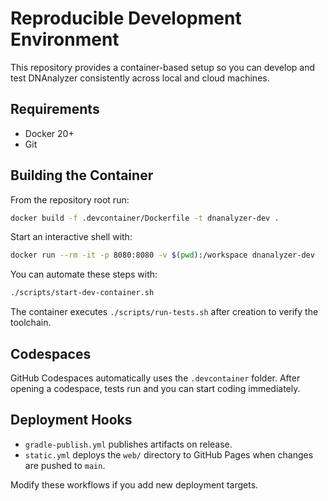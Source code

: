 # Reproducible Development Environment

This repository provides a container-based setup so you can develop and test DNAnalyzer consistently across local and cloud machines.

## Requirements
- Docker 20+
- Git

## Building the Container

From the repository root run:
```bash
docker build -f .devcontainer/Dockerfile -t dnanalyzer-dev .
```

Start an interactive shell with:
```bash
docker run --rm -it -p 8080:8080 -v $(pwd):/workspace dnanalyzer-dev
```

You can automate these steps with:
```bash
./scripts/start-dev-container.sh
```

The container executes `./scripts/run-tests.sh` after creation to verify the toolchain.

## Codespaces

GitHub Codespaces automatically uses the `.devcontainer` folder. After opening a codespace, tests run and you can start coding immediately.

## Deployment Hooks

- `gradle-publish.yml` publishes artifacts on release.
- `static.yml` deploys the `web/` directory to GitHub Pages when changes are pushed to `main`.

Modify these workflows if you add new deployment targets.
